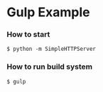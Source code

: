 Gulp Example
======

### How to start

```
$ python -m SimpleHTTPServer
```

### How to run build system

```
$ gulp
```